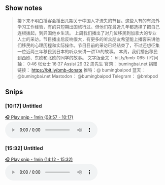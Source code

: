 
## Show notes
> 接下来不明白播客会播出几期关于中国人才流失的节目。这些人有的有海外学习工作经验，有的只短期出国旅行过。但他们在最近几年都选择了把自己连根拨起，到异国他乡生活。 上周我们播出了对几位移民到加拿大的专业人士的采访。节目播出后反响很大，有更多的听众朋友希望能上播客来讲他们移民的心理历程和实际操作。节目目前的采访已经结束了，不过还想征集一位近两三年移民到日本的听众来讲一讲TA的故事。 本周，我们播出移民到西欧、东欧和北欧的同学的故事。  文字版全文：  bit.ly/bmb-065-t      时间轴： 0:46 张女士 16:37 Assisi 29:32 周先生
> 官网： bumingbai.net  捐赠链接： https://bit.ly/bmb-donate  推特：@ bumingbaipod  蓝天： @bumingbai.net  Mastodon： @bumingbaipod  Telegram： @bmbpod

## Snips
### [10:17] Untitled
[🎧 Play snip - 1min️ (08:57 - 10:17)](https://share.snipd.com/snip/f6f6d75c-fe2a-40c8-b32c-27de4e3c5f59)
<audio controls> <source src="https://www.buzzsprout.com/1982525/episodes/13689221-.mp3#t=08:57,10:17"> </audio>
### [15:32] Untitled
[🎧 Play snip - 1min️ (14:12 - 15:32)](https://share.snipd.com/snip/e9e14afc-1722-469d-95e8-54db00a569ba)
<audio controls> <source src="https://www.buzzsprout.com/1982525/episodes/13689221-.mp3#t=14:12,15:32"> </audio>
